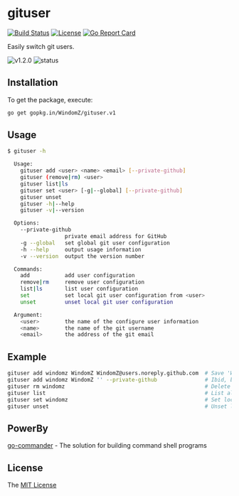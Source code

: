 # gituser
[![Build Status](https://travis-ci.org/WindomZ/gituser.svg?branch=master)](https://travis-ci.org/WindomZ/gituser)
[![License](https://img.shields.io/badge/license-MIT-green.svg)](https://opensource.org/licenses/MIT)
[![Go Report Card](https://goreportcard.com/badge/github.com/WindomZ/gituser)](https://goreportcard.com/report/github.com/WindomZ/gituser)

Easily switch git users.

![v1.2.0](https://img.shields.io/badge/version-v1.2.0-blue.svg)
![status](https://img.shields.io/badge/status-stable-green.svg)

## Installation

To get the package, execute:

```bash
go get gopkg.in/WindomZ/gituser.v1
```

## Usage
```bash
$ gituser -h

  Usage:
    gituser add <user> <name> <email> [--private-github]
    gituser (remove|rm) <user>
    gituser list|ls
    gituser set <user> [-g|--global] [--private-github]
    gituser unset
    gituser -h|--help
    gituser -v|--version

  Options:
    --private-github
                  private email address for GitHub
    -g --global   set global git user configuration
    -h --help     output usage information
    -v --version  output the version number

  Commands:
    add           add user configuration
    remove|rm     remove user configuration
    list|ls       list user configuration
    set           set local git user configuration from <user>
    unset         unset local git user configuration

  Argument:
    <user>        the name of the configure user information
    <name>        the name of the git username
    <email>       the address of the git email
```

## Example

```bash
gituser add windomz WindomZ WindomZ@users.noreply.github.com  # Save 'WindomZ' into configuration file
gituser add windomz WindomZ '' --private-github               # Ibid, but email is GitHub privacy address
gituser rm windomz                                            # Delete 'WindomZ' from configuration file
gituser list                                                  # List all saved users
gituser set windomz                                           # Set local git user and email
gituser unset                                                 # Unset local git user and email
```

## PowerBy

[go-commander](https://github.com/WindomZ/go-commander) - The solution for building command shell programs

## License

The [MIT License](https://github.com/WindomZ/gituser/blob/dev/LICENSE)
